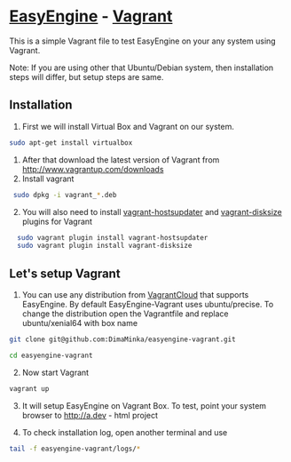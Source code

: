 [EasyEngine](https://github.com/rtCamp/easyengine) - [Vagrant](https://vagrantup.com/)
==================

This is a simple Vagrant file to test  EasyEngine on your any system using Vagrant.

Note: If you are using other that Ubuntu/Debian system, then installation steps will differ, but setup steps are same.


## Installation
1. First we will install Virtual Box and Vagrant on our system.

  ```bash
  sudo apt-get install virtualbox
  ```
1.  After that download the latest version of Vagrant from http://www.vagrantup.com/downloads
2.  Install vagrant

  ```bash
   sudo dpkg -i vagrant_*.deb
  ```
2.  You will also need to install [vagrant-hostsupdater](https://vagrantup.com/) and [vagrant-disksize](https://github.com/sprotheroe/vagrant-disksize) plugins for Vagrant

  ```bash
    sudo vagrant plugin install vagrant-hostsupdater
    sudo vagrant plugin install vagrant-disksize
  ```

## Let's setup Vagrant
1. You can use any distribution from [VagrantCloud](http://vagrantcloud.com/) that supports EasyEngine. By default EasyEngine-Vagrant uses ubuntu/precise. 
  To change the distribution open the Vagrantfile and replace ubuntu/xenial64 with box name

  ```bash
  git clone git@github.com:DimaMinka/easyengine-vagrant.git

  cd easyengine-vagrant
 ```
 
2. Now start Vagrant

  ```bash
  vagrant up
  ```
3. It will setup EasyEngine on Vagrant Box. To test, point your system browser to http://a.dev - html project

4. To check installation log, open another terminal and use

  ```bash
  tail -f easyengine-vagrant/logs/*
  ```
